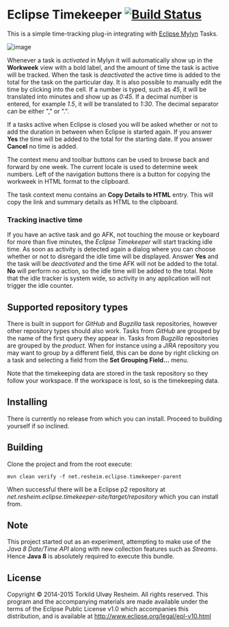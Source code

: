 # Eclipse Timekeeper [![Build Status](https://travis-ci.org/turesheim/eclipse-timekeeper.svg?branch=master)](https://travis-ci.org/turesheim/eclipse-timekeeper)

This is a simple time-tracking plug-in integrating with [Eclipse Mylyn](http://eclipse.org/mylyn/) Tasks.

![image](https://raw.githubusercontent.com/turesheim/eclipse-timekeeper/gh-pages/screenshots/workweek-view.png)

Whenever a task is *activated* in Mylyn it will automatically show up in the **Workweek** view with a bold label, and the amount of time the task is active will be tracked. When the task is *deactivated* the active time is added to the total for the task on the particular day. It is also possible to manually edit the time by clicking into the cell. If a number is typed, such as *45*, it will be translated into minutes and show up as *0:45*. If a decimal number is entered, for example *1.5*, it will be translated to *1:30*. The decimal separator can be either "," or ".".

If a tasks active when Eclipse is closed you will be asked whether or not to add the duration in between when Eclipse is started again. If you answer **Yes** the time will be added to the total for the starting date. If you answer **Cancel** no time is added.

The context menu and toolbar buttons can be used to browse back and forward by one week. The current locale is used to determine week numbers. Left of the navigation buttons there is a button for copying the workweek in HTML format to the clipboard.

The task context menu contains an **Copy Details to HTML** entry. This will copy the link and summary details as HTML to the clipboard.

### Tracking inactive time

If you have an active task and go AFK, not touching the mouse or keyboard for more than five minutes, the _Eclipse Timekeeper_ will start tracking idle time. As soon as activity is detected again a dialog where you can choose whether or not to disregard the idle time will be displayed. Answer **Yes** and the task will be _deactivated_ and the time AFK will not be added to the total. **No** will perform no action, so the idle time will be added to the total. Note that the idle tracker is system wide, so activity in any application will not trigger the idle counter. 


## Supported repository types

There is built in support for *GitHub* and *Bugzilla* task repositories, however other repository types should also work. Tasks from *GitHub* are grouped by the name of the first query they appear in. Tasks from *Bugzilla* repositories are grouped by the *product*. When for instance using a *JIRA* repository you may want to group by a different field, this can be done by right clicking on a task and selecting a field from the **Set Grouping Field...** menu.

Note that the timekeeping data are stored in the task repository so they follow your workspace. If the workspace is lost, so is the timekeeping data.


## Installing

There is currently no release from which you can install. Proceed to building yourself if so inclined.

## Building

Clone the project and from the root execute:

    mvn clean verify -f net.resheim.eclipse.timekeeper-parent
    
When successful there will be a Eclipse p2 repository at *net.resheim.eclipse.timekeeper-site/target/repository* which you can install from.

## Note

This project started out as an experiment, attempting to make use of the *Java 8 Date/Time API* along with new collection features such as *Streams*. Hence **Java 8** is absolutely required to execute this bundle.

## License

Copyright © 2014-2015 Torkild Ulvøy Resheim. All rights reserved. This program and the accompanying materials are made available under the terms of the Eclipse Public License v1.0 which accompanies this distribution, and is available at http://www.eclipse.org/legal/epl-v10.html
